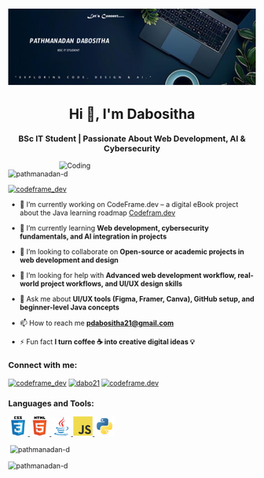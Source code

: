 ![logo](https://github.com/Pathmanadan-D/Pathmanadan-D/blob/main/Github%20banner.png)
<h1 align="center">Hi 👋, I'm Dabositha</h1>
<h3 align="center">BSc IT Student | Passionate About Web Development, AI & Cybersecurity</h3>
<img align="right" alt="Coding" width="400" src="https://mir-s3-cdn-cf.behance.net/project_modules/disp/601014116770475.6068beff4640a.gif">


<p align="left"> <img src="https://komarev.com/ghpvc/?username=pathmanadan-d&label=Profile%20views&color=0e75b6&style=flat" alt="pathmanadan-d" /> </p>

<p align="left"> <a href="https://twitter.com/codeframe_dev" target="blank"><img src="https://img.shields.io/twitter/follow/codeframe_dev?logo=twitter&style=for-the-badge" alt="codeframe_dev" /></a> </p>

- 🔭 I’m currently working on CodeFrame.dev – a digital eBook project about the Java learning roadmap [Codefram.dev](https://www.instagram.com/codeframe.dev)

- 🌱 I’m currently learning **Web development, cybersecurity fundamentals, and AI integration in projects**

- 👯 I’m looking to collaborate on **Open-source or academic projects in web development and design**

- 🤝 I’m looking for help with **Advanced web development workflow, real-world project workflows, and UI/UX design skills**

- 💬 Ask me about **UI/UX tools (Figma, Framer, Canva), GitHub setup, and beginner-level Java concepts**

- 📫 How to reach me **pdabositha21@gmail.com**

- ⚡ Fun fact **I turn coffee ☕ into creative digital ideas 💡**

<h3 align="left">Connect with me:</h3>
<p align="left">
<a href="https://twitter.com/codeframe_dev" target="blank"><img align="center" src="https://raw.githubusercontent.com/rahuldkjain/github-profile-readme-generator/master/src/images/icons/Social/twitter.svg" alt="codeframe_dev" height="30" width="40" /></a>
<a href="https://linkedin.com/in/dabo21" target="blank"><img align="center" src="https://raw.githubusercontent.com/rahuldkjain/github-profile-readme-generator/master/src/images/icons/Social/linked-in-alt.svg" alt="dabo21" height="30" width="40" /></a>
<a href="https://instagram.com/codeframe.dev" target="blank"><img align="center" src="https://raw.githubusercontent.com/rahuldkjain/github-profile-readme-generator/master/src/images/icons/Social/instagram.svg" alt="codeframe.dev" height="30" width="40" /></a>
</p>

<h3 align="left">Languages and Tools:</h3>
<p align="left"> <a href="https://www.w3schools.com/css/" target="_blank" rel="noreferrer"> <img src="https://raw.githubusercontent.com/devicons/devicon/master/icons/css3/css3-original-wordmark.svg" alt="css3" width="40" height="40"/> </a> <a href="https://www.w3.org/html/" target="_blank" rel="noreferrer"> <img src="https://raw.githubusercontent.com/devicons/devicon/master/icons/html5/html5-original-wordmark.svg" alt="html5" width="40" height="40"/> </a> <a href="https://www.java.com" target="_blank" rel="noreferrer"> <img src="https://raw.githubusercontent.com/devicons/devicon/master/icons/java/java-original.svg" alt="java" width="40" height="40"/> </a> <a href="https://developer.mozilla.org/en-US/docs/Web/JavaScript" target="_blank" rel="noreferrer"> <img src="https://raw.githubusercontent.com/devicons/devicon/master/icons/javascript/javascript-original.svg" alt="javascript" width="40" height="40"/> </a> <a href="https://www.python.org" target="_blank" rel="noreferrer"> <img src="https://raw.githubusercontent.com/devicons/devicon/master/icons/python/python-original.svg" alt="python" width="40" height="40"/> </a> </p>

<p>&nbsp;<img align="center" src="https://github-readme-stats.vercel.app/api?username=pathmanadan-d&show_icons=true&locale=en" alt="pathmanadan-d" /></p>

<p><img align="center" src="https://github-readme-streak-stats.herokuapp.com/?user=pathmanadan-d&" alt="pathmanadan-d" /></p>
